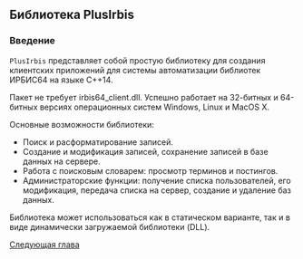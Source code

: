 ﻿## Библиотека PlusIrbis

### Введение

`PlusIrbis` представляет собой простую библиотеку для создания клиентских приложений для системы автоматизации библиотек ИРБИС64 на языке C++14.

Пакет не требует irbis64_client.dll. Успешно работает на 32-битных и 64-битных версиях операционных систем Windows, Linux и MacOS X.

Основные возможности библиотеки:

* Поиск и расформатирование записей.
* Создание и модификация записей, сохранение записей в базе данных на сервере.
* Работа с поисковым словарем: просмотр терминов и постингов.
* Администраторские функции: получение списка пользователей, его модификация, передача списка на сервер, создание и удаление баз данных.

Библиотека может использоваться как в статическом варианте, так и в виде динамически загружаемой библиотеки (DLL).

[Следующая глава](chapter2.md)
